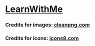 <a href="https://bluebutterflies.github.io/LearnWithMe/"><h1>LearnWithMe</h1></a>

<p><h3>Credits for images:  <a href="https://www.cleanpng.com/">cleanpng.com</a></h3></p>
<p><h3>Credits for icons: <a href="https://icons8.com/">icons8.com</a></h3></p>
